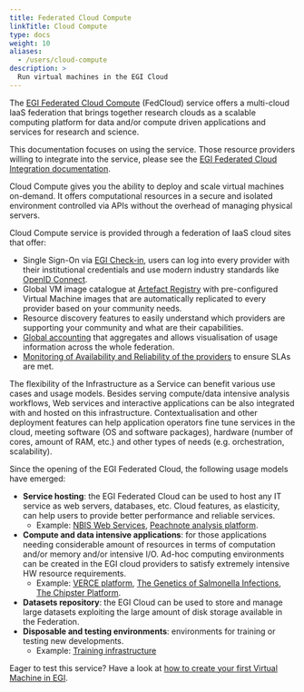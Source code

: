 ```yaml
---
title: Federated Cloud Compute
linkTitle: Cloud Compute
type: docs
weight: 10
aliases:
  - /users/cloud-compute
description: >
  Run virtual machines in the EGI Cloud
---
```


<!-- cSpell:words NBIS VERCE -->

The [EGI Federated Cloud Compute](https://www.egi.eu/service/cloud-compute/) (FedCloud)
service offers a multi-cloud IaaS federation that brings together
research clouds as a scalable computing platform for data and/or compute driven
applications and services for research and science.

This documentation focuses on using the service. Those resource providers
willing to integrate into the service, please see the
[EGI Federated Cloud Integration documentation](../../../providers/cloud-compute).

Cloud Compute gives you the ability to deploy and scale virtual machines
on-demand. It offers computational resources in a secure and isolated
environment controlled via APIs without the overhead of managing physical
servers.

Cloud Compute service is provided through a federation of IaaS cloud sites that
offer:

- Single Sign-On via [EGI Check-in](https://www.egi.eu/service/check-in/),
  users can log into every provider with their institutional credentials and
  use modern industry standards like
  [OpenID Connect](https://openid.net/connect/).
- Global VM image catalogue at [Artefact Registry](https://registry.egi.eu)
  with pre-configured Virtual Machine images that are automatically replicated
  to every provider based on your community needs.
- Resource discovery features to easily understand which providers are
  supporting your community and what are their capabilities.
- [Global accounting](https://accounting.egi.eu/cloud/) that aggregates and
  allows visualisation of usage information across the whole federation.
- [Monitoring of Availability and Reliability of the providers](https://argo.egi.eu/egi/report-status/Critical/SITES?filter=FedCloud)
  to ensure SLAs are met.

The flexibility of the Infrastructure as a Service can benefit various use cases
and usage models. Besides serving compute/data intensive analysis workflows, Web
services and interactive applications can be also integrated with and hosted on
this infrastructure. Contextualisation and other deployment features can help
application operators fine tune services in the cloud, meeting software (OS and
software packages), hardware (number of cores, amount of RAM, etc.) and other
types of needs (e.g. orchestration, scalability).

Since the opening of the EGI Federated Cloud, the following usage models have
emerged:

- **Service hosting**: the EGI Federated Cloud can be used to host any IT
  service as web servers, databases, etc. Cloud features, as elasticity, can
  help users to provide better performance and reliable services.
  - Example:
    [NBIS Web Services](https://www.egi.eu/case-study/nbis/),
    [Peachnote analysis platform](https://www.egi.eu/news/peachnote-in-unison-with-egi/).
- **Compute and data intensive applications**: for those applications needing
  considerable amount of resources in terms of computation and/or memory and/or
  intensive I/O. Ad-hoc computing environments can be created in the EGI cloud
  providers to satisfy extremely intensive HW resource requirements.
  - Example:
    [VERCE platform](https://www.egi.eu/article/what-happened-during-the-august-2016-amatrice-earthquake/),
    [The Genetics of Salmonella Infections](https://www.egi.eu/article/the-genetics-of-salmonella-infections/),
    [The Chipster Platform](https://www.egi.eu/article/new-viruses-implicated-in-fatal-snake-disease/).
- **Datasets repository**: the EGI Cloud can be used to store and manage large
  datasets exploiting the large amount of disk storage available in the
  Federation.
- **Disposable and testing environments**: environments for training or testing
  new developments.
  - Example:
    [Training infrastructure](https://www.egi.eu/service/training-infrastructure/)

Eager to test this service? Have a look at
[how to create your first Virtual Machine in EGI](../../tutorials/adhoc/create-your-first-virtual-machine).
